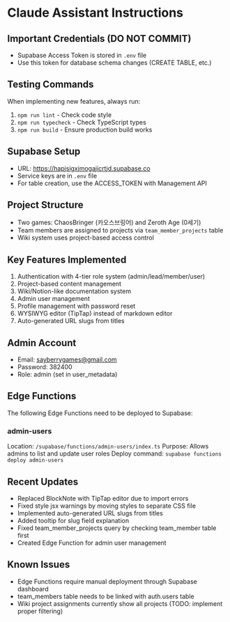# Claude Assistant Instructions

## Important Credentials (DO NOT COMMIT)
- Supabase Access Token is stored in `.env` file
- Use this token for database schema changes (CREATE TABLE, etc.)

## Testing Commands
When implementing new features, always run:
1. `npm run lint` - Check code style
2. `npm run typecheck` - Check TypeScript types
3. `npm run build` - Ensure production build works

## Supabase Setup
- URL: https://hapjsigxjmogajicrtjd.supabase.co
- Service keys are in `.env` file
- For table creation, use the ACCESS_TOKEN with Management API

## Project Structure
- Two games: ChaosBringer (카오스브링어) and Zeroth Age (0세기)
- Team members are assigned to projects via `team_member_projects` table
- Wiki system uses project-based access control

## Key Features Implemented
1. Authentication with 4-tier role system (admin/lead/member/user)
2. Project-based content management
3. Wiki/Notion-like documentation system
4. Admin user management
5. Profile management with password reset
6. WYSIWYG editor (TipTap) instead of markdown editor
7. Auto-generated URL slugs from titles

## Admin Account
- Email: sayberrygames@gmail.com
- Password: 382400
- Role: admin (set in user_metadata)

## Edge Functions
The following Edge Functions need to be deployed to Supabase:

### admin-users
Location: `/supabase/functions/admin-users/index.ts`
Purpose: Allows admins to list and update user roles
Deploy command: `supabase functions deploy admin-users`

## Recent Updates
- Replaced BlockNote with TipTap editor due to import errors
- Fixed style jsx warnings by moving styles to separate CSS file
- Implemented auto-generated URL slugs from titles
- Added tooltip for slug field explanation
- Fixed team_member_projects query by checking team_member table first
- Created Edge Function for admin user management

## Known Issues
- Edge Functions require manual deployment through Supabase dashboard
- team_members table needs to be linked with auth.users table
- Wiki project assignments currently show all projects (TODO: implement proper filtering)